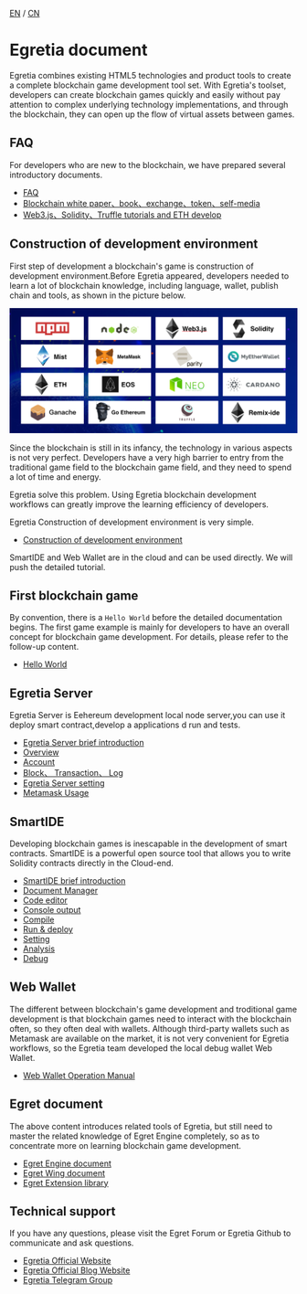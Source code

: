 [EN](en/README.md) / [CN](cn/README.md)

# Egretia document

Egretia combines existing HTML5 technologies and product tools to create a complete blockchain game development tool set. With Egretia's toolset, developers can create blockchain games quickly and easily without pay attention to complex underlying technology implementations, and through the blockchain, they can open up the flow of virtual assets between games.

## FAQ

For developers who are new to the blockchain, we have prepared several introductory documents.

* [FAQ](en/faq/faq.md)
* [Blockchain white paper、book、exchange、token、self-media](https://github.com/dily3825002/awesome-blockchain)
* [Web3.js、Solidity、Truffle tutorials and ETH develop](https://github.com/dily3825002/awesome-ethereum-cn)

## Construction of development environment

First step of development a blockchain's game is construction of development environment.Before Egretia appeared, developers needed to learn a lot of blockchain knowledge, including language, wallet, publish chain and tools, as shown in the picture below.

![](pic.png)

Since the blockchain is still in its infancy, the technology in various aspects is not very perfect. Developers have a very high barrier to entry from the traditional game field to the blockchain game field, and they need to spend a lot of time and energy.


Egretia solve this problem. Using Egretia blockchain development workflows can greatly improve the learning efficiency of developers.

Egretia Construction of development environment is very simple.

* [Construction of development environment](en/install/install.md)

SmartIDE and Web Wallet are in the cloud and can be used directly. We will push the detailed tutorial.

## First blockchain game

By convention, there is a `Hello World` before the detailed documentation begins. The first game example is mainly for developers to have an overall concept for blockchain game development. For details, please refer to the follow-up content.

* [Hello World](en/helloworld/helloworld.md)

## Egretia Server

Egretia Server is Eehereum development local node server,you can use it deploy smart contract,develop a applications d run and tests.

* [Egretia Server brief introduction](en/egretiaserver/introduction.md)
* [Overview](en/egretiaserver/overview.md)
* [Account](en/egretiaserver/account.md)
* [Block、 Transaction、 Log](en/egretiaserver/block.md)
* [Egretia Server setting](en/egretiaserver/setting.md)
* [Metamask Usage](en/egretiaserver/metamask.md)

## SmartIDE

Developing blockchain games is inescapable in the development of smart contracts. SmartIDE is a powerful open source tool that allows you to write Solidity contracts directly in the Cloud-end.

* [SmartIDE brief introduction](en/smartide/introduction.md)
* [Document Manager](en/smartide/document.md)
* [Code editor](en/smartide/editor.md)
* [Console output](en/smartide/console.md)
* [Compile](en/smartide/compile.md)
* [Run & deploy](en/smartide/run.md)
* [Setting](en/smartide/setting.md)
* [Analysis](en/smartide/analysis.md)
* [Debug](en/smartide/debug.md)

## Web Wallet

The different between blockchain's game development and troditional game development is  that blockchain games need to interact with the blockchain often, so they often deal with wallets. Although third-party wallets such as Metamask are available on the market, it is not very convenient for Egretia workflows, so the Egretia team developed the local debug wallet Web Wallet.

* [Web Wallet Operation Manual](en/webwallet/webwallet.md)

## Egret document

The above content introduces related tools of Egretia, but still need to master the related knowledge of Egret Engine completely, so as to concentrate more on learning blockchain game development.

* [Egret Engine document](http://developer.egret.com/cn/github/egret-docs/Engine2D/getStarted/helloWorld/index.html)
* [Egret Wing document](http://developer.egret.com/cn/github/egret-docs/Wing/introduction/index.html)
* [Egret Extension library](http://developer.egret.com/cn/github/egret-docs/extension/threes/instructions/index.html)

## Technical support

If you have any questions, please visit the Egret Forum or Egretia Github to communicate and ask questions.

* [Egretia Official Website](http://egretia.io)
* [Egretia Official Blog Website](http://blog.egretia.io)
* [Egretia Telegram Group](http://t.me/egretia_en)